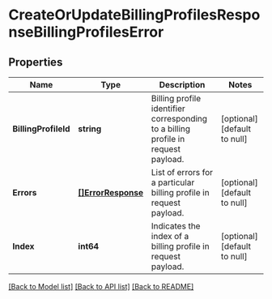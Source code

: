 # CreateOrUpdateBillingProfilesResponseBillingProfilesError

## Properties
Name | Type | Description | Notes
------------ | ------------- | ------------- | -------------
**BillingProfileId** | **string** | Billing profile identifier corresponding to a billing profile in request payload. | [optional] [default to null]
**Errors** | [**[]ErrorResponse**](ErrorResponse.md) | List of errors for a particular billing profile in request payload. | [optional] [default to null]
**Index** | **int64** | Indicates the index of a billing profile in request payload. | [optional] [default to null]

[[Back to Model list]](../README.md#documentation-for-models) [[Back to API list]](../README.md#documentation-for-api-endpoints) [[Back to README]](../README.md)

